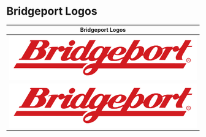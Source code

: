 # Bridgeport Logos

| Bridgeport Logos |
| ---------------- |
| ![Logo Plain](svg/bp_logo_plain.svg) |
| ![Logo Outline](svg/bp_logo_outline.svg) |
